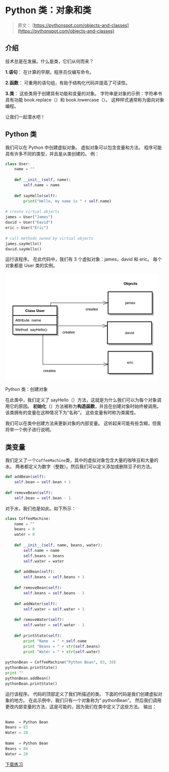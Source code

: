 # Python 类：对象和类

> 原文： [https://pythonspot.com/objects-and-classes](https://pythonspot.com/objects-and-classes)

## 介绍

技术总是在发展。什么是类，它们从何而来？

**1.语句**：
在计算的早期，程序员仅编写命令。

**2.函数**：
可重用的语句组，有助于结构化代码并提高了可读性。

**3.类**：
这些类用于创建具有功能和变量的对象。 字符串是对象的示例：字符串书具有功能 book.replace（）和 book.lowercase（）。 这种样式通常称为面向对象编程。

让我们一起潜水吧！

## Python 类

我们可以在 Python 中创建虚拟对象。 虚拟对象可以包含变量和方法。 程序可能具有许多不同的类型，并且是从类创建的。 例：

```py
class User:
    name = ""

    def __init__(self, name):
        self.name = name

    def sayHello(self):
        print("Hello, my name is " + self.name)

# create virtual objects
james = User("James")
david = User("David")
eric = User("Eric")

# call methods owned by virtual objects
james.sayHello()
david.sayHello()

```

运行该程序。 在此代码中，我们有 3 个虚拟对象：james，david 和 eric。 每个对象都是 User 类的实例。

![python class: creation of objects](img/4915adfc6d1a53dddb74cfc74d45644b.jpg)

Python 类：创建对象

在此类中，我们定义了 sayHello（）方法，这就是为什么我们可以为每个对象调用它的原因。 **初始化**（）方法被称为**构造函数**，并且在创建对象时始终被调用。 该类拥有的变量在这种情况下为“名称”。 这些变量有时称为类属性。

我们可以在类中创建方法来更新对象的内部变量。 这听起来可能有些含糊，但我将举一个例子进行说明。

## 类变量

我们定义了一个`CoffeeMachine`类，其中的虚拟对象包含大量的咖啡豆和大量的水。 两者都定义为数字（整数）。然后我们可以定义添加或删除豆子的方法。

```py
def addBean(self):
    self.bean = self.bean + 1

def removeBean(self):
    self.bean = self.bean - 1

```

对于水，我们也是如此。如下所示：

```py
class CoffeeMachine:
    name = ""
    beans = 0
    water = 0

    def __init__(self, name, beans, water):
        self.name = name
        self.beans = beans
        self.water = water

    def addBean(self):
        self.beans = self.beans + 1

    def removeBean(self):
        self.beans = self.beans - 1

    def addWater(self):
        self.water = self.water + 1

    def removeWater(self):
        self.water = self.water - 1

    def printState(self):
        print "Name  = " + self.name
        print "Beans = " + str(self.beans)
        print "Water = " + str(self.water)

pythonBean = CoffeeMachine("Python Bean", 83, 20)
pythonBean.printState()
print ""
pythonBean.addBean()
pythonBean.printState()

```

运行该程序。 代码的顶部定义了我们所描述的类。 下面的代码是我们创建虚拟对象的地方。 在此示例中，我们只有一个对象称为“ pythonBean”。 然后我们调用更改内部变量的方法，这是可能的，因为我们在类中定义了这些方法。 输出：

```py

Name  = Python Bean
Beans = 83
Water = 20

Name  = Python Bean
Beans = 84
Water = 20

```

[下载练习](https://pythonspot.com/download-oop-exercises/)